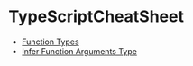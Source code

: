 # TypeScriptCheatSheet

- [Function Types](FunctionTypes.md)
- [Infer Function Arguments Type](InferFuncArgType.md)
